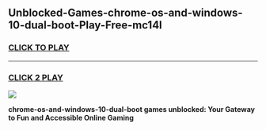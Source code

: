 
## Unblocked-Games-chrome-os-and-windows-10-dual-boot-Play-Free-mc14l
<h3>
<a href="https://premium76.site?title=chrome-os-and-windows-10-dual-boot&ref=17A">CLICK TO PLAY</a></h3>
<hr>

<h3>
<a href="https://premium76.site?title=chrome-os-and-windows-10-dual-boot&ref=17A">CLICK 2 PLAY</a>
  
</h3>

<a href="https://premium76.site?title=chrome-os-and-windows-10-dual-boot&ref=17A"><img src="https://clearcache.store/games.png"></a>


**chrome-os-and-windows-10-dual-boot games unblocked: Your Gateway to Fun and Accessible Online Gaming**
